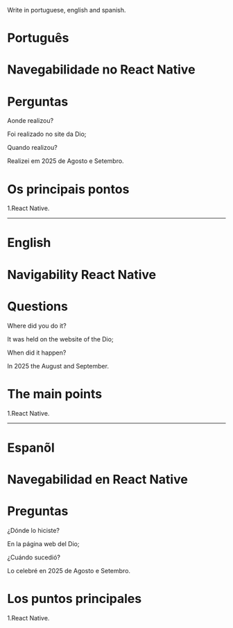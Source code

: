 Write in portuguese, english and spanish.

#  Português

# Navegabilidade no React Native





# Perguntas

Aonde realizou?

Foi realizado no site da Dio;

Quando realizou?

Realizei em 2025 de Agosto e Setembro.

# Os principais pontos


1.React Native.

--------------------------------------------------------------------------------------------------------------------------------

# English

# Navigability React Native


# Questions

Where did you do it?

It was held on the website of the Dio; 

When did it happen?

In 2025 the August and September.

# The main points

1.React Native.

--------------------------------------------------------------------------------------------------------------------------------

# Espanõl

# Navegabilidad en React Native



# Preguntas

¿Dónde lo hiciste?

En la página web del Dio;

¿Cuándo sucedió?

Lo celebré en 2025 de Agosto e Setembro.

# Los puntos principales

1.React Native.
